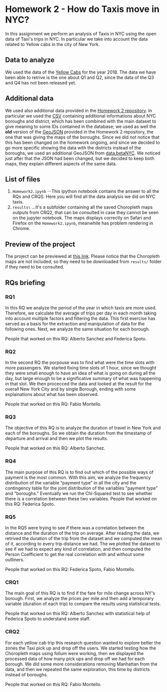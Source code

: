 # Homework 2 - How do Taxis move in NYC?
In this assignment we perform an analysis of Taxis in NYC using the open data of Taxi's trips in NYC. In particular we take into account the data related to Yellow cabs in the city of New York.
## Data to analyze
We used the data of the [Yellow Cabs](http://www.nyc.gov/html/tlc/html/about/trip_record_data.shtml) for the year 2018. The data we have been able to retrive is the one about Q1 and Q2, since the data of the Q3 and Q4 has not been released yet.
## Additional data
We used also additional data provided in the [Homework 2 repository](https://github.com/CriMenghini/ADM-2018/tree/master/Homework_2). In particular we used the [CSV](https://github.com/CriMenghini/ADM-2018/blob/master/Homework_2/taxi_zone_lookup.csv) containing additional informations about NYC boroughs and district, which has been combined with the main dataset to give meaning to some IDs contained in the database; we used as well the **old** version of the [GeoJSON](https://github.com/CriMenghini/ADM-2018/blob/master/Homework_2/taxi_zones.json) provided in the Homework 2 repository, the one that was giving the maps of the boroughs. Since we did not notice that this has been changed on the homework ongoing, and since we decided to go more specific showing the data with the districts instead of the boroughs, we used an additional GeoJSON from [data.betaNYC](http://data.beta.nyc/dataset/nyc-zoning-districts). We noticed just after that the JSON had been changed, but we decided to keep both maps, they explain different aspects of the same data.
## List of files
1. `Homework2.ipynb`
⋅⋅⋅This ipython notebook contains the answer to all the RQs and CRQS. Here you will find all the data analysis we did on NYC taxis.
2. `results\` 
...It's a subfolder containing all the saved Choropleth maps outputs from CRQ2, that can be consulted in case they cannot be seen on the jupyter notebook. The maps displays correctly on Safari and Firefox on the `Homework2.ipynb`, meanwhile has problem rendering in Chrome.
## Preview of the project
The project can be previewed at [this link](https://nbviewer.jupyter.org/github/sanxlop/ADM-HW2-21/blob/master/Homework_2.ipynb). Please notice that the Choropleth maps are not included, so they need to be downloaded from `results/` folder if they need to be consulted.
## RQs briefing
### RQ1
In this RQ we analyze the period of the year in which taxis are more used. Therefore, we calculate the average of trips per day in each month taking into account multiple factors and filtering the data. This first exercise has served as a basis for the extraction and manipulation of data for the following ones. Next, we analyze the same situation for each borough. 

People that worked on this RQ: Alberto Sanchez and Federica Spoto.
### RQ2
In the second RQ the porpouse was to find what were the time slots with more passengers. We started fixing time slots of 1 hour, since we thought they were small enough to have an idea of what is going on during all the day, but large enough to be a significative summary of what was happening in that slot. We then procecced the data and looked at the result for the overall New York City and by single Borough, ending with some explainations about what has been observed.

People that worked on this RQ: Fabio Montello.
### RQ3
The objective of this RQ is to analyze the duration of travel in New York and each of the boroughs. So we obtain the duration from the timestamp of departure and arrival and then we plot the results.

People that worked on this RQ: Alberto Sanchez.
### RQ4
The main purpose of this RQ is to find out which of the possible ways of payment is the most common. With this aim, we analyze the frequency distribution of the variable “payment type” in all the city and the contingency table for the joint distribution of the variables "payment type" and "boroughs." Eventually we run the Chi-Squared test to see whether there is a correlation between these two variables. 
People that worked on this RQ: Federica Spoto.
### RQ5
In the RQ5 were trying to see if there was a correlation between the distance and the duration of the trip on average. After reading the data, we retrived the duration of the trip from the dataset and we computed the mean of it, according to every trip distance we had. The we plotted the dataset to see if we had to expect any kind of correlation, and then computed the Person Coefficient to get the real correlation with and without some outliners.

People that worked on this RQ: Federica Spoto, Fabio Montello.
### CRQ1
The main goal of this RQ is to find if the fare for mile change across NY's borough. First, we analyze the prices per mile and then add a temporary variable (duration of each trip) to compare the results using statistical tests.

People that worked on this RQ: Alberto Sanchez with statistical help of Federica Spoto to understand some staff.
### CRQ2
For each yellow cab trip this research question wanted to explore better the zones the Taxi pick up and drop off the users. We started testing how the Choropleth maps using folium were working, then we displayed the processed data of how many pick ups and drop off we had for each borough. We did some more considerations removing Manhattan from the data, and then we repeated the same exploration, this time by districts instead of boroughs.

People that worked on this RQ: Fabio Montello.
